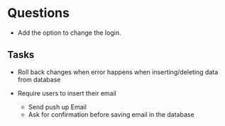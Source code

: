 # Questions

-   Add the option to change the login.

## Tasks

-   Roll back changes when error happens when inserting/deleting data from database

-   Require users to insert their email

    -   Send push up Email
    -   Ask for confirmation before saving email in the database

